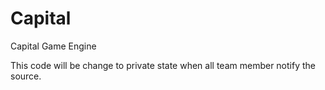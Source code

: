 Capital
=======

Capital Game Engine

This code will be change to private state when all team member notify the source.
